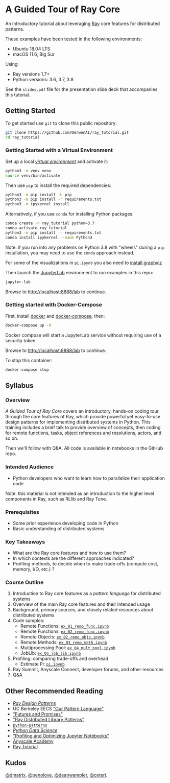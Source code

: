 # A Guided Tour of Ray Core

An introductory tutorial about leveraging [Ray](https://docs.ray.io/)
core features for distributed patterns.

These examples have been tested in the following environments:

  - Ubuntu 18.04 LTS
  - macOS 11.6, Big Sur

Using:

  - Ray versions 1.7+
  - Python versions: 3.6, 3.7, 3.8

See the `slides.pdf` file for the presentation slide deck that
accompanies this tutorial.


## Getting Started

To get started use `git` to clone this public repository:
```bash
git clone https://github.com/DerwenAI/ray_tutorial.git
cd ray_tutorial
```

### Getting Started with a Virtual Environment

Set up a local [*virtual environment*](https://docs.python.org/3/library/venv.html) 
and activate it:
```bash
python3 -m venv venv
source venv/bin/activate
```

Then use `pip` to install the required dependencies:
```bash
python3 -m pip install -U pip
python3 -m pip install -r requirements.txt
python3 -m ipykernel install
```

Alternatively, if you use `conda` for installing Python packages:
```bash
conda create -n ray_tutorial python=3.7
conda activate ray_tutorial
python3 -m pip install -r requirements.txt
conda install ipykernel --name Python3
```

Note: if you run into any problems on Python 3.8 with "wheels"
during a `pip` installation, you may need to use the `conda`
approach instead.

For some of the visualizations in `pi.ipynb` you also need to
[install graphviz](https://graphviz.org/download/#executable-packages)


Then launch the [JupyterLab](https://jupyterlab.readthedocs.io/) 
environment to run examples in this repo:
```bash
jupyter-lab
```

Browse to <http://localhost:8888/lab> to continue.


### Getting started with Docker-Compose

First, install [docker](https://docs.docker.com/engine/install/)
and [docker-compose](https://docs.docker.com/compose/install/),
then:
```bash
docker-compose up -d
```

Docker compose will start a JupyterLab service without requiring use
of a security token.

Browse to <http://localhost:8888/lab> to continue.

To stop this container:
```bash
docker-compose stop
```


## Syllabus

### Overview

*A Guided Tour of Ray Core* covers an introductory, hands-on coding
tour through the core features of Ray, which provide powerful yet
easy-to-use design patterns for implementing distributed systems in
Python. This training includes a brief talk to provide overview of
concepts, then coding for remote functions, tasks, object references and 
resolutions, actors, and so on. 

Then we'll follow with Q&A. All code is available in notebooks in the GitHub repo.

### Intended Audience

  * Python developers who want to learn how to parallelize their application code

Note: this material is not intended as an introduction to the higher
level components in Ray, such as RLlib and Ray Tune.

### Prerequisites

  * Some prior experience developing code in Python
  * Basic understanding of distributed systems

### Key Takeaways

  * What are the Ray core features and how to use them?
  * In which contexts are the different approaches indicated?
  * Profiling methods, to decide when to make trade-offs (compute cost, memory, I/O, etc.) ?

### Course Outline

  1. Introduction to Ray core features as a *pattern language* for distributed systems
  2. Overview of the main Ray core features and their intended usage
  3. Background, primary sources, and closely related resources about distributed systems
  4. Code samples:
		* Remote Functions: [`ex_01_remo_func.ipynb`](https://github.com/DerwenAI/ray_tutorial/blob/main/ex_01_remo_func.ipynb)
		* Remote Functions: [`ex_02_remo_func.ipynb`](https://github.com/DerwenAI/ray_tutorial/blob/main/ex_02_remo_func.ipynb)
		* Remote Objects: [`ex_02_remo_objs.ipynb`](https://github.com/DerwenAI/ray_tutorial/blob/main/ex_02_remo_objs.ipynb)
		* Remote Methods: [`ex_03_remo_meth.ipynb`](https://github.com/DerwenAI/ray_tutorial/blob/main/ex_03_remo_meth.ipynb)
		* Multiprocessing Pool: [`ex_04_mult_pool.ipynb`](https://github.com/DerwenAI/ray_tutorial/blob/main/ex_04_mult_pool.ipynb)
		* JobLib: [`ex_05_job_lib.ipynb`](https://github.com/DerwenAI/ray_tutorial/blob/main/ex_05_job_lib.ipynb)
   5. Profiling: comparing trade-offs and overhead
		* Estimate Pi: [`pi.ipynb`](https://github.com/DerwenAI/ray_tutorial/blob/main/pi.ipynb)
   6. Ray Summit, Anyscale Connect, developer forums, and other resources
   7. Q&A


## Other Recommended Reading

  * [*Ray Design Patterns*](https://docs.google.com/document/d/167rnnDFIVRhHhK4mznEIemOtj63IOhtIPvSYaPgI4Fg/edit#heading=h.crt5flperkq3)
  * UC Berkeley EECS ["Our Pattern Language"](https://patterns.eecs.berkeley.edu/)
  * ["Futures and Promises"](http://dist-prog-book.com/chapter/2/futures.html)
  * ["Ray Distributed Library Patterns"](https://www.anyscale.com/blog/ray-distributed-library-patterns)
  * [`python-patterns`](https://github.com/faif/python-patterns)
  * [*Python Data Science*](https://jakevdp.github.io/PythonDataScienceHandbook/01.07-timing-and-profiling.html)
  * ["Profiling and Optimizing Jupyter Notebooks"](https://towardsdatascience.com/speed-up-jupyter-notebooks-20716cbe2025)
  * [Anyscale Academy](https://github.com/anyscale/academy)
  * [Ray Tutorial](https://github.com/ray-project/tutorial)


## Kudos

[@dmatrix](https://github.com/dmatrix),
[@penolove](https://github.com/penolove),
[@deanwampler](https://github.com/deanwampler),
[@ceteri](https://github.com/ceteri).

